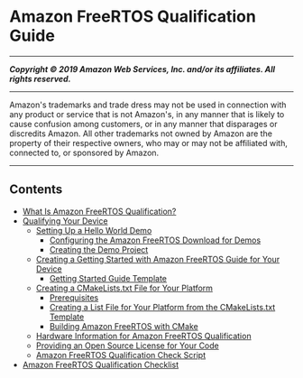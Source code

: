 # Amazon FreeRTOS Qualification Guide

-----
*****Copyright &copy; 2019 Amazon Web Services, Inc. and/or its affiliates. All rights reserved.*****

-----
Amazon's trademarks and trade dress may not be used in 
     connection with any product or service that is not Amazon's, 
     in any manner that is likely to cause confusion among customers, 
     or in any manner that disparages or discredits Amazon. All other 
     trademarks not owned by Amazon are the property of their respective
     owners, who may or may not be affiliated with, connected to, or 
     sponsored by Amazon.

-----
## Contents
+ [What Is Amazon FreeRTOS Qualification?](what-is-afr-qualification.md)
+ [Qualifying Your Device](freertos-qualification.md)
   + [Setting Up a Hello World Demo](afq-hw-demo.md)
      + [Configuring the Amazon FreeRTOS Download for Demos](hw-directory.md)
      + [Creating the Demo Project](demo-create-project.md)
   + [Creating a Getting Started with Amazon FreeRTOS Guide for Your Device](afq-gsg.md)
      + [Getting Started Guide Template](getting_started_template.md)
   + [Creating a CMakeLists.txt File for Your Platform](afq-cmake.md)
      + [Prerequisites](building-cmake-prereqs.md)
      + [Creating a List File for Your Platform from the CMakeLists.txt Template](cmake-template.md)
      + [Building Amazon FreeRTOS with CMake](building-cmake.md)
   + [Hardware Information for Amazon FreeRTOS Qualification](afq-hardware.md)
   + [Providing an Open Source License for Your Code](afq-license.md)
   + [Amazon FreeRTOS Qualification Check Script](afq-script.md)
+ [Amazon FreeRTOS Qualification Checklist](afq-checklist.md)